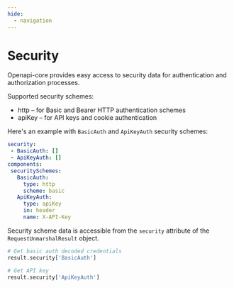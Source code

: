 ```yaml
---
hide:
  - navigation
---
```


# Security

Openapi-core provides easy access to security data for authentication and authorization processes.

Supported security schemes:

- http – for Basic and Bearer HTTP authentication schemes
- apiKey – for API keys and cookie authentication

Here's an example with `BasicAuth` and `ApiKeyAuth` security schemes:

```yaml
security:
 - BasicAuth: []
 - ApiKeyAuth: []
components:
 securitySchemes:
   BasicAuth:
     type: http
     scheme: basic
   ApiKeyAuth:
     type: apiKey
     in: header
     name: X-API-Key
```

Security scheme data is accessible from the `security` attribute of the `RequestUnmarshalResult` object.

```python
# Get basic auth decoded credentials
result.security['BasicAuth']

# Get API key
result.security['ApiKeyAuth']
```
